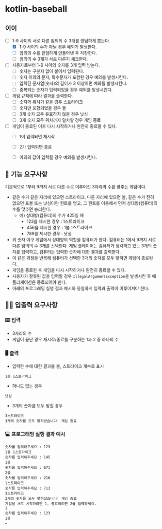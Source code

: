 # kotlin-baseball

## 이이
- [ ] 1-9 사이의 서로 다른 임의의 수 3개를 랜덤하게 뽑는다.
  - [x] 1-9 사이의 수가 아닐 경우 예외가 발생한다. 
  - [ ] 임의의 수를 랜덤하게 만들어낸 후 저장한다.
  - [ ] 임의의 수 3개가 서로 다른지 체크한다.
- [ ] 사용자로부터 1-9 사이의 숫자를 3개 입력 받는다.
  - [ ] 숫자는 구분자 없이 붙어서 입력된다.
  - [ ] 숫자 이외의 문자, 특수문자가 포함된 경우 예외를 발생시킨다.
  - [ ] 입력된 문자열(숫자)의 길이가 3 이상이면 예외를 발생시킨다.
  - [ ] 중복되는 숫자가 입력되었을 경우 예외를 발생시킨다.
- [ ] 게임 규칙에 따라 결과를 출력한다.
  - [ ] 숫자와 위치가 같을 경우 스트라이크
  - [ ] 숫자만 포함되었을 경우 볼
  - [ ] 3개 숫자 모두 유효하지 않을 경우 낫싱
  - [ ] 3개 숫자 모두 위치까지 일치할 경우 게임 종료
- [ ] 게임이 종료된 이후 다시 시작하거나 완전히 종료될 수 있다.
  - [ ] 1이 입력되면 재시작
  - [ ] 2가 입력되면 종료
  - [ ] 이외의 값이 입력될 경우 예외를 발생시킨다.


## 🚀 기능 요구사항

기본적으로 1부터 9까지 서로 다른 수로 이루어진 3자리의 수를 맞추는 게임이다.

- 같은 수가 같은 자리에 있으면 스트라이크, 다른 자리에 있으면 볼, 같은 수가 전혀 없으면 포볼 또는 낫싱이란 힌트를 얻고, 그 힌트를 이용해서 먼저 상대방(컴퓨터)의 수를 맞추면 승리한다.
    - 예) 상대방(컴퓨터)의 수가 425일 때
        - 123을 제시한 경우 : 1스트라이크
        - 456을 제시한 경우 : 1볼 1스트라이크
        - 789를 제시한 경우 : 낫싱
- 위 숫자 야구 게임에서 상대방의 역할을 컴퓨터가 한다. 컴퓨터는 1에서 9까지 서로 다른 임의의 수 3개를 선택한다. 게임 플레이어는 컴퓨터가 생각하고 있는 3개의 숫자를 입력하고, 컴퓨터는 입력한 숫자에 대한 결과를 출력한다.
- 이 같은 과정을 반복해 컴퓨터가 선택한 3개의 숫자를 모두 맞히면 게임이 종료된다.
- 게임을 종료한 후 게임을 다시 시작하거나 완전히 종료할 수 있다.
- 사용자가 잘못된 값을 입력할 경우 `IllegalArgumentException`을 발생시킨 후 애플리케이션은 종료되어야 한다.
- 아래의 프로그래밍 실행 결과 예시와 동일하게 입력과 출력이 이루어져야 한다.


## ✍🏻 입출력 요구사항

### ⌨️ 입력

- 3자리의 수
- 게임이 끝난 경우 재시작/종료를 구분하는 1과 2 중 하나의 수

### 🖥 출력

- 입력한 수에 대한 결과를 볼, 스트라이크 개수로 표시

```
1볼 1스트라이크
```

- 하나도 없는 경우

```
낫싱
```

- 3개의 숫자를 모두 맞힐 경우

```
3스트라이크
3개의 숫자를 모두 맞히셨습니다! 게임 종료
```

### 💻 프로그래밍 실행 결과 예시

```
숫자를 입력해주세요 : 123
1볼 1스트라이크
숫자를 입력해주세요 : 145
1볼 
숫자를 입력해주세요 : 671
2볼 
숫자를 입력해주세요 : 216
1스트라이크 
숫자를 입력해주세요 : 713
3스트라이크 
3개의 숫자를 모두 맞히셨습니다! 게임 종료
게임을 새로 시작하려면 1, 종료하려면 2를 입력하세요.
1
숫자를 입력해주세요 : 123
1볼
… 
```
